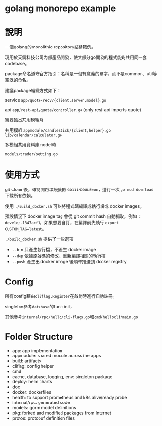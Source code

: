 golang monorepo example
===

# 說明

一個golang的monolithic repository結構範例。

現用於天鏡科技公司內部產品開發，使大部分go開發的程式能夠共用同一套codebase。

package命名遵守官方指引：名稱是一個有意義的單字，而不是common、util等空泛的命名。

建議package組織方式如下：

service `app/quote-recv/{client,server,model}.go`

api `app/rest-api/quote/controller.go` (only rest-api imports quote)

需要抽出共用模組時

共用模組 `appmodule/candlestick/{client,helper}.go` `lib/calendar/calculator.go`

多模組共用資料庫model時

`models/trader/setting.go`

# 使用方式

git clone 後，確認開啟環境變數 `GO111MODULE=on`，進行一次 `go mod download` 下載所有依賴。

使用 `./build_docker.sh` 可以將程式碼編譯成執行檔或 docker images。

預設情況下 docker image tag 會從 git commit hash 自動抓取，例如： `develop-1347acf1`，如果想要自訂，在編譯前先執行 `export CUSTOM_TAG=latest`。

`./build_docker.sh` 提供了一些選項
- `--bin` 只產生執行檔，不產生 docker image
- `--dep` 依據原始碼的修改，重新編譯相關的執行檔
- `--push` 產生出 docker image 後順帶推送到 docker registry

# Config

所有config藉由`cliflag.Register`在啟動時進行自動註冊。

singleton參考`database`的func init，

其他參考`internal/rpc/hello/cli-flags.go`和`cmd/hellocli/main.go`

# Folder Structure

- app: app implementation
- appmodule: shared module across the apps
- build: artifacts
- cliflag: config helper
- cmd
- cache, database, logging, env: singleton package
- deploy: helm charts
- doc
- docker: dockerfiles
- health: to support prometheus and k8s alive/ready probe
- internal/rpc: generated code
- models: gorm model definitions
- pkg: forked and modified packages from Internet
- protos: protobuf definition files
